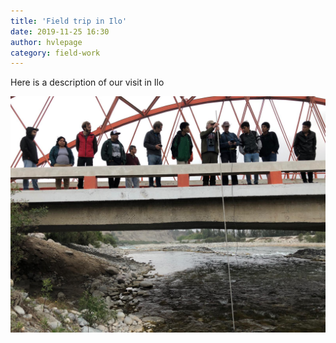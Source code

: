 ```yaml
---
title: 'Field trip in Ilo'
date: 2019-11-25 16:30
author: hvlepage
category: field-work
---
```


Here is a description of our visit in Ilo

![Measuring river discharge](/assets/posts/july2019.jpeg)
